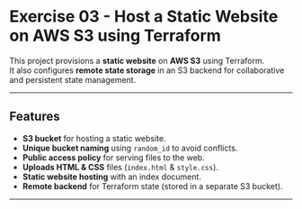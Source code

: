 # Exercise 03 - Host a Static Website on AWS S3 using Terraform

This project provisions a **static website** on **AWS S3** using Terraform.  
It also configures **remote state storage** in an S3 backend for collaborative and persistent state management.

---

## **Features**

- **S3 bucket** for hosting a static website.
- **Unique bucket naming** using `random_id` to avoid conflicts.
- **Public access policy** for serving files to the web.
- **Uploads HTML & CSS** files (`index.html` & `style.css`).
- **Static website hosting** with an index document.
- **Remote backend** for Terraform state (stored in a separate S3 bucket).

---
